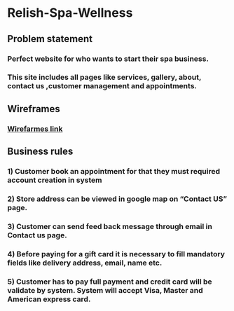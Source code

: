 # Relish-Spa-Wellness
## Problem statement
### Perfect website for who wants to start their spa business.
### This site includes all pages like services, gallery, about, contact us ,customer management and appointments.
## Wireframes
### [Wirefarmes link](https://sgparikh.github.io/FinalProject/images/wireframe.html)
## Business rules
### 1)	Customer book an appointment for that they must required account creation in system
### 2)	Store address can be viewed in google map on “Contact US” page.
### 3)	Customer can send feed back message through email in Contact us page.
### 4)	Before paying for a gift card it is necessary to fill mandatory fields like delivery address, email, name etc.
### 5)	Customer has to pay full payment and credit card will be validate by system. System will accept Visa, Master and American express card.

